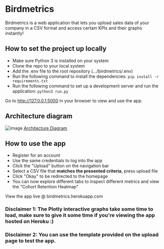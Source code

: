 # Birdmetrics
Birdmetrics is a web application that lets you upload sales data of your company in a CSV format and access certain KPIs and their graphs instantly!

## How to set the project up locally
* Make sure Python 3 is installed on your system
* Clone the repo to your local system
* Add the .env file to the root repository (.../birdmetrics/.env)
* Run the following command to install the dependencies:
`pip install -r requirements.txt`
* Run the following command to set up a development server and run the application:
`python3 run.py`

Go to http://127.0.0.1:5000 in your browser to view and use the app.

## Architecture diagram
![image](https://user-images.githubusercontent.com/93583929/166246620-b996350e-146c-452b-8a33-3d4160c484bd.png)
[Architecture Diagram](https://docs.google.com/drawings/d/e/2PACX-1vRewiKSRx-gMMW6vNoAsi-eUFvRMFTWHceR-GTnvpXS2mQ7tSpvehfgk3pTEy2K2smc32Goaw0B54gP/pub?w=1009&h=456)

## How to use the app
* Register for an account
* Use the same credentials to log into the app
* Click the "Upload" button on the navigation bar
* Select a CSV file that **matches the presented criteria**, press upload file
* Click "Okay" to be redirected to the homepage
* You can now explore different tabs to inspect different metrics and view the "Cohort Retention Heatmap"

View the app live @ birdmetrics.herokuapp.com

### Disclaimer 1: The Plotly interactive graphs take some time to load, make sure to give it some time if you're viewing the app hosted on Heroku :)
### Disclaimer 2: You can use the template provided on the upload page to test the app.

